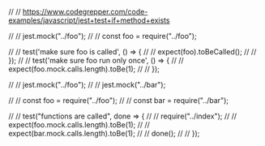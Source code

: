 // // https://www.codegrepper.com/code-examples/javascript/jest+test+if+method+exists


// // jest.mock("../foo");
// // const foo = require("../foo");

// // test('make sure foo is called', () => {
// //   expect(foo).toBeCalled();
// // });
// // test('make sure foo run only once', () => {
// //    expect(foo.mock.calls.length).toBe(1);
// // });


// // jest.mock("../foo");
// // jest.mock("../bar");

// // const foo = require("../foo");
// // const bar = require("../bar");

// // test("functions are called", done => {
// //   require("../index");
// //   expect(foo.mock.calls.length).toBe(1);
// //   expect(bar.mock.calls.length).toBe(1);
// //   done();
// // });
